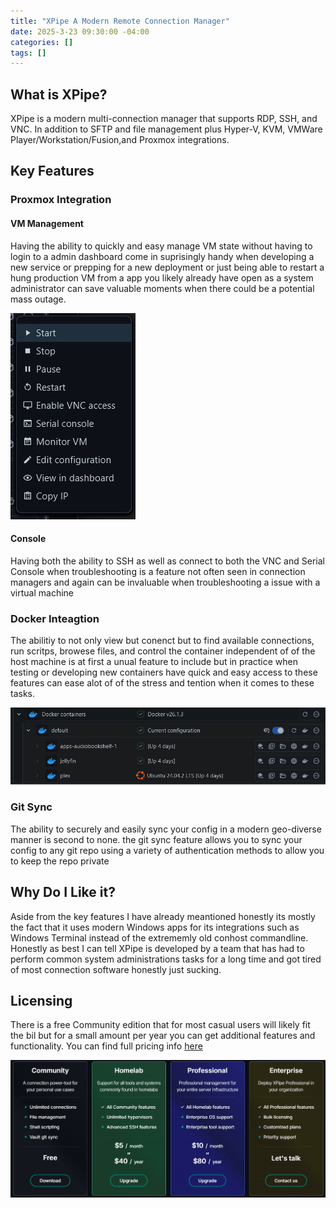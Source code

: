 ```yaml
---
title: "XPipe A Modern Remote Connection Manager"
date: 2025-3-23 09:30:00 -04:00
categories: []
tags: []
---
```


## What is XPipe?
XPipe is a modern multi-connection manager that supports RDP, SSH, and VNC. In addition to SFTP and file management plus Hyper-V, KVM, VMWare Player/Workstation/Fusion,and Proxmox integrations. 

## Key Features
### Proxmox Integration
#### VM Management
Having the ability to quickly and easy manage VM state without having to login to a admin dashboard come in suprisingly handy when developing a new service or prepping for a new deployment or just being able to restart a hung production VM from a app you likely already have open as a system administrator can save valuable moments when there could be a potential mass outage.

![Image1](/assets/2025/xpipe-a-modern-connection-manager/1.png)

#### Console
Having both the ability to SSH as well as connect to both the VNC and Serial Console when troubleshooting is a feature not often seen in connection managers and again can be invaluable when troubleshooting a issue with a virtual machine

### Docker Inteagtion
The abilitiy to not only view but conenct but to find available connections, run scritps, browese files, and control the container independent of of the host machine is at first a unual feature to include but in practice when testing or developing new containers have quick and easy access to these features can ease alot of of the stress and tention when it comes to these tasks.

![Image2](/assets/2025/xpipe-a-modern-connection-manager/2.png)

### Git Sync
The ability to securely and easily sync your config in a modern geo-diverse manner is second to none. the git sync feature allows you to sync your config to any git repo using a variety of authentication methods to allow you to keep the repo private

## Why Do I Like it?
Aside from the key features I have already meantioned honestly its mostly the fact that it uses modern Windows apps for its integrations such as Windows Terminal instead of the extrememly old conhost commandline. Honestly as best I can tell XPipe is developed by a team that has had to perform common system administrations tasks for a long time and got tired of most connection software honestly just sucking.

## Licensing
There is a free Community edition that for most casual users will likely fit the bil but for a small amount per year you can get additional features and functionality. You can find full pricing info [here]()

![Image3](/assets/2025/xpipe-a-modern-connection-manager/3.png)